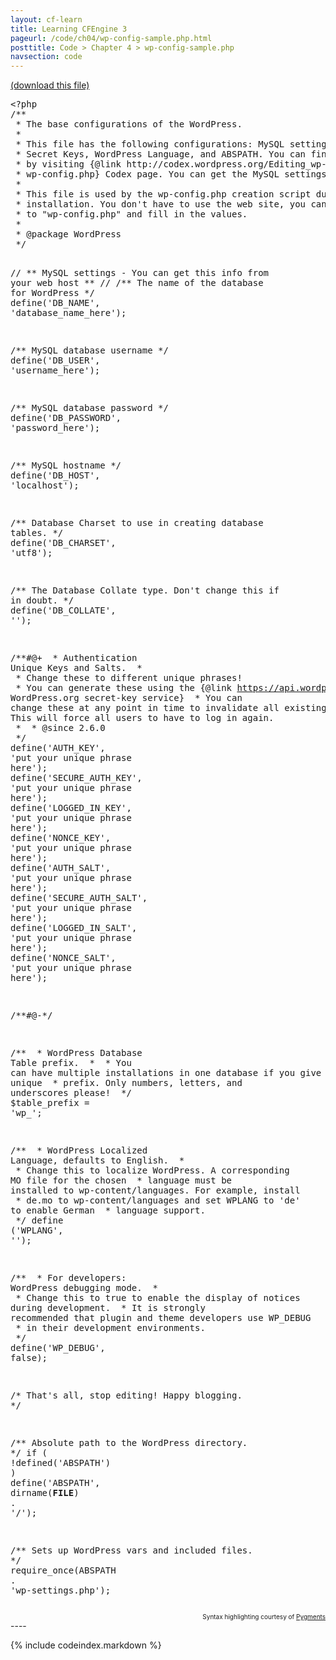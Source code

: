 ```yaml
---
layout: cf-learn
title: Learning CFEngine 3
pageurl: /code/ch04/wp-config-sample.php.html
posttitle: Code > Chapter 4 > wp-config-sample.php
navsection: code
---
```


[(download this file)](https://raw.github.com/zzamboni/cf-learn.info/master/src/ch04/wp-config-sample.php)

<div class="highlight"><pre><span class="cp">&lt;?php</span>
<span class="sd">/**</span>
<span class="sd"> * The base configurations of the WordPress.</span>
<span class="sd"> *</span>
<span class="sd"> * This file has the following configurations: MySQL settings, Table Prefix,</span>
<span class="sd"> * Secret Keys, WordPress Language, and ABSPATH. You can find more information</span>
<span class="sd"> * by visiting {@link http://codex.wordpress.org/Editing_wp-config.php Editing</span>
<span class="sd"> * wp-config.php} Codex page. You can get the MySQL settings from your web host.</span>
<span class="sd"> *</span>
<span class="sd"> * This file is used by the wp-config.php creation script during the</span>
<span class="sd"> * installation. You don&#39;t have to use the web site, you can just copy this file</span>
<span class="sd"> * to &quot;wp-config.php&quot; and fill in the values.</span>
<span class="sd"> *</span>
<span class="sd"> * @package WordPress</span>
<span class="sd"> */</span>

<span class="c1">// ** MySQL settings - You can get this info from your web host ** //</span>
<span class="sd">/** The name of the database for WordPress */</span>
<span class="nb">define</span><span class="p">(</span><span class="s1">&#39;DB_NAME&#39;</span><span class="p">,</span> <span class="s1">&#39;database_name_here&#39;</span><span class="p">);</span>

<span class="sd">/** MySQL database username */</span>
<span class="nb">define</span><span class="p">(</span><span class="s1">&#39;DB_USER&#39;</span><span class="p">,</span> <span class="s1">&#39;username_here&#39;</span><span class="p">);</span>

<span class="sd">/** MySQL database password */</span>
<span class="nb">define</span><span class="p">(</span><span class="s1">&#39;DB_PASSWORD&#39;</span><span class="p">,</span> <span class="s1">&#39;password_here&#39;</span><span class="p">);</span>

<span class="sd">/** MySQL hostname */</span>
<span class="nb">define</span><span class="p">(</span><span class="s1">&#39;DB_HOST&#39;</span><span class="p">,</span> <span class="s1">&#39;localhost&#39;</span><span class="p">);</span>

<span class="sd">/** Database Charset to use in creating database tables. */</span>
<span class="nb">define</span><span class="p">(</span><span class="s1">&#39;DB_CHARSET&#39;</span><span class="p">,</span> <span class="s1">&#39;utf8&#39;</span><span class="p">);</span>

<span class="sd">/** The Database Collate type. Don&#39;t change this if in doubt. */</span>
<span class="nb">define</span><span class="p">(</span><span class="s1">&#39;DB_COLLATE&#39;</span><span class="p">,</span> <span class="s1">&#39;&#39;</span><span class="p">);</span>

<span class="sd">/**#@+</span>
<span class="sd"> * Authentication Unique Keys and Salts.</span>
<span class="sd"> *</span>
<span class="sd"> * Change these to different unique phrases!</span>
<span class="sd"> * You can generate these using the {@link https://api.wordpress.org/secret-key/1.1/salt/ WordPress.org secret-key service}</span>
<span class="sd"> * You can change these at any point in time to invalidate all existing cookies. This will force all users to have to log in again.</span>
<span class="sd"> *</span>
<span class="sd"> * @since 2.6.0</span>
<span class="sd"> */</span>
<span class="nb">define</span><span class="p">(</span><span class="s1">&#39;AUTH_KEY&#39;</span><span class="p">,</span>         <span class="s1">&#39;put your unique phrase here&#39;</span><span class="p">);</span>
<span class="nb">define</span><span class="p">(</span><span class="s1">&#39;SECURE_AUTH_KEY&#39;</span><span class="p">,</span>  <span class="s1">&#39;put your unique phrase here&#39;</span><span class="p">);</span>
<span class="nb">define</span><span class="p">(</span><span class="s1">&#39;LOGGED_IN_KEY&#39;</span><span class="p">,</span>    <span class="s1">&#39;put your unique phrase here&#39;</span><span class="p">);</span>
<span class="nb">define</span><span class="p">(</span><span class="s1">&#39;NONCE_KEY&#39;</span><span class="p">,</span>        <span class="s1">&#39;put your unique phrase here&#39;</span><span class="p">);</span>
<span class="nb">define</span><span class="p">(</span><span class="s1">&#39;AUTH_SALT&#39;</span><span class="p">,</span>        <span class="s1">&#39;put your unique phrase here&#39;</span><span class="p">);</span>
<span class="nb">define</span><span class="p">(</span><span class="s1">&#39;SECURE_AUTH_SALT&#39;</span><span class="p">,</span> <span class="s1">&#39;put your unique phrase here&#39;</span><span class="p">);</span>
<span class="nb">define</span><span class="p">(</span><span class="s1">&#39;LOGGED_IN_SALT&#39;</span><span class="p">,</span>   <span class="s1">&#39;put your unique phrase here&#39;</span><span class="p">);</span>
<span class="nb">define</span><span class="p">(</span><span class="s1">&#39;NONCE_SALT&#39;</span><span class="p">,</span>       <span class="s1">&#39;put your unique phrase here&#39;</span><span class="p">);</span>

<span class="sd">/**#@-*/</span>

<span class="sd">/**</span>
<span class="sd"> * WordPress Database Table prefix.</span>
<span class="sd"> *</span>
<span class="sd"> * You can have multiple installations in one database if you give each a unique</span>
<span class="sd"> * prefix. Only numbers, letters, and underscores please!</span>
<span class="sd"> */</span>
<span class="nv">$table_prefix</span>  <span class="o">=</span> <span class="s1">&#39;wp_&#39;</span><span class="p">;</span>

<span class="sd">/**</span>
<span class="sd"> * WordPress Localized Language, defaults to English.</span>
<span class="sd"> *</span>
<span class="sd"> * Change this to localize WordPress.  A corresponding MO file for the chosen</span>
<span class="sd"> * language must be installed to wp-content/languages. For example, install</span>
<span class="sd"> * de.mo to wp-content/languages and set WPLANG to &#39;de&#39; to enable German</span>
<span class="sd"> * language support.</span>
<span class="sd"> */</span>
<span class="nb">define</span> <span class="p">(</span><span class="s1">&#39;WPLANG&#39;</span><span class="p">,</span> <span class="s1">&#39;&#39;</span><span class="p">);</span>

<span class="sd">/**</span>
<span class="sd"> * For developers: WordPress debugging mode.</span>
<span class="sd"> *</span>
<span class="sd"> * Change this to true to enable the display of notices during development.</span>
<span class="sd"> * It is strongly recommended that plugin and theme developers use WP_DEBUG</span>
<span class="sd"> * in their development environments.</span>
<span class="sd"> */</span>
<span class="nb">define</span><span class="p">(</span><span class="s1">&#39;WP_DEBUG&#39;</span><span class="p">,</span> <span class="k">false</span><span class="p">);</span>

<span class="cm">/* That&#39;s all, stop editing! Happy blogging. */</span>

<span class="sd">/** Absolute path to the WordPress directory. */</span>
<span class="k">if</span> <span class="p">(</span> <span class="o">!</span><span class="nb">defined</span><span class="p">(</span><span class="s1">&#39;ABSPATH&#39;</span><span class="p">)</span> <span class="p">)</span>
	<span class="nb">define</span><span class="p">(</span><span class="s1">&#39;ABSPATH&#39;</span><span class="p">,</span> <span class="nb">dirname</span><span class="p">(</span><span class="k">__FILE__</span><span class="p">)</span> <span class="o">.</span> <span class="s1">&#39;/&#39;</span><span class="p">);</span>

<span class="sd">/** Sets up WordPress vars and included files. */</span>
<span class="k">require_once</span><span class="p">(</span><span class="nx">ABSPATH</span> <span class="o">.</span> <span class="s1">&#39;wp-settings.php&#39;</span><span class="p">);</span>
</pre></div>

<div align="right"><font size="-2">Syntax highlighting courtesy of <a href="http://blog.zzamboni.org/cfengine3-lexer-for-pygments">Pygments</a></font></div>
----

{% include codeindex.markdown %}

